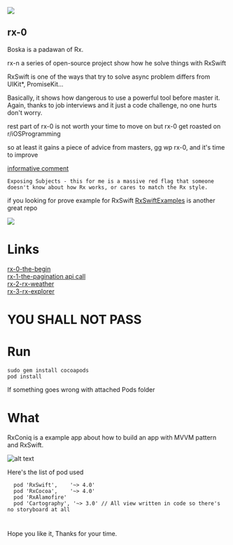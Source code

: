 ![](http://wallpapers-best.com/uploads/posts/2015-10/15_star_wars.jpg)

## rx-0

Boska is a padawan of Rx. 

rx-n a series of open-source project show how he solve things with RxSwift

RxSwift is one of the ways that try to solve async problem differs from UIKit*, PromiseKit... 
 
Basically, it shows how dangerous to use a powerful tool before master it.
Again, thanks to job interviews and it just a code challenge, no one hurts don't worry.

rest part of rx-0 is not worth your time to move on but rx-0 get roasted on r/iOSProgramming

so at least it gains a piece of advice from masters, gg wp rx-0, and it's time to improve

[informative comment](https://www.reddit.com/r/iOSProgramming/comments/apqwji/i_got_rejected_from_an_interview_seek_for/egbllpr)

`Exposing Subjects - this for me is a massive red flag that someone doesn't know about how Rx works, or cares to match the Rx style.`

if you looking for prove example for RxSwift
[RxSwiftExamples](https://github.com/DroidsOnRoids/RxSwiftExamples)
is another great repo

![](https://i.imgur.com/nhBP5jJ.png)

# Links

[rx-0-the-begin](https://github.com/boska/rx-0-the-begin)  
[rx-1-the-pagination api call](https://github.com/boska/rx-1-Autofinder)  
[rx-2-rx-weather](https://github.com/boska)  
[rx-3-rx-explorer](https://gist.github.com/boska/f9b882dc399c046caefc5e4f783d4687)

# YOU SHALL NOT PASS










# Run

```
sudo gem install cocoapods
pod install
```

If something goes wrong with attached Pods folder
# What

RxConiq is a example app about how to build an app with MVVM pattern and RxSwift.

![alt text](https://cdn-images-1.medium.com/max/1433/1*8KprSpqqPtSuYObjOFPt2g.png "Logo Title Text 1")

Here's the list of pod used

```
  pod 'RxSwift',    '~> 4.0'
  pod 'RxCocoa',    '~> 4.0'
  pod 'RxAlamofire'
  pod 'Cartography', '~> 3.0' // All view written in code so there's no storyboard at all
```

# 

Hope you like it, Thanks for your time.
